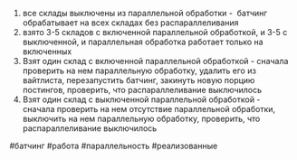   

1. все склады выключены из параллельной обработки -  батчинг обрабатывает на всех складах без распараллеливания
2. взято 3-5 складов с включенной параллельной обработкой, и 3-5 с выключенной, и параллельная обработка работает только на включенных
3. Взят один склад с включенной параллельной обработкой - сначала проверить на нем параллельную обработку, удалить его из вайтлиста, перезапустить батчинг, закинуть новую порцию постингов, проверить, что распараллеливание выключилось
4. Взят один склад с выключенной параллельной обработкой -  сначала проверить на нем отсутствие параллельной обработки, выключить на нем параллельную обработку, проверить, что распараллеливание выключилось


#батчинг #работа #параллельность #реализованные 